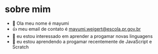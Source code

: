 # sobre mim

- 👋 Ola meu nome é mayumi
- 👍 meu email de contato é mayumi.weigert@escola.pr.gov.br
- 👀 eu estou interessado em aprender a progamar novas linguagens
- 🌱 eu estou aprendendo a progamar recentemente de JavaScript e Scratch
